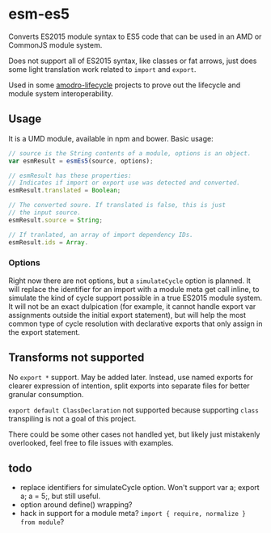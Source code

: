 # esm-es5

Converts ES2015 module syntax to ES5 code that can be used in an AMD or CommonJS module system.

Does not support all of ES2015 syntax, like classes or fat arrows, just does some light translation work related to `import` and `export`.

Used in some [amodro-lifecycle]() projects to prove out the lifecycle and module system interoperability.

## Usage

It is a UMD module, available in npm and bower. Basic usage:

```javascript
// source is the String contents of a module, options is an object.
var esmResult = esmEs5(source, options);

// esmResult has these properties:
// Indicates if import or export use was detected and converted.
esmResult.translated = Boolean;

// The converted soure. If translated is false, this is just
// the input source.
esmResult.source = String;

// If tranlated, an array of import dependency IDs.
esmResult.ids = Array.
```

### Options

Right now there are not options, but a `simulateCycle` option is planned. It will
replace the identifier for an import with a module meta get call inline, to simulate the kind of cycle support possible in a true ES2015 module system. It will not be an exact dulpication (for example, it cannot handle export var assignments outside the initial export statement), but will help the most common type of cycle resolution with declarative exports that only assign in the export statement.

## Transforms not supported

No `export *` support. May be added later. Instead, use named exports for clearer expression of intention, split exports into separate files for better granular consumption.

`export default ClassDeclaration` not supported because supporting `class` transpiling is not a goal of this project.

There could be some other cases not handled yet, but likely just mistakenly overlooked, feel free to file issues with examples.

## todo

* replace identifiers for simulateCycle option. Won't support var a; export a; a = 5;, but still useful.
* option around define() wrapping?
* hack in support for a module meta? `import { require, normalize } from module`?

